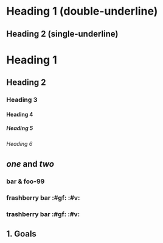 Heading 1 (double-underline)
=========

Heading 2 (single-underline)
---------

# Heading 1

## Heading 2

### Heading 3

#### Heading 4

##### Heading 5

###### Heading 6

## _one_ and _two_

### bar & foo-99

### frashberry bar :#gf: :#v:

<h3>trashberry bar :#gf: :#v:</h3>

<h2>1. Goals</h2>
